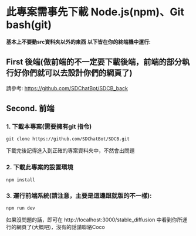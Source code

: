 # 此專案需事先下載 Node.js(npm)、Git bash(git) 
**基本上不要動src資料夾以外的東西**
**以下皆在你的終端機中運行:**
## First 後端(做前端的不一定要下載後端，前端的部分執行好你們就可以去設計你們的網頁了)
請參考: https://github.com/SDChatBot/SDCB_back
## Second. 前端
### 1. 下載本專案(需要擁有git 指令)
    git clone https://github.com/SDChatBot/SDCB.git
下載完後記得進入到正確的專案資料夾中，不然會出問題


### 2. 下載此專案的設置環境
    npm install
### 3. 運行前端系統(請注意，主要是這邊跟就版的不一樣):
    npm run dev
如果沒問題的話，即可在 http://localhost:3000/stable_diffusion 中看到你所運行的網頁了(大概吧)，沒有的話請聯絡Coco



